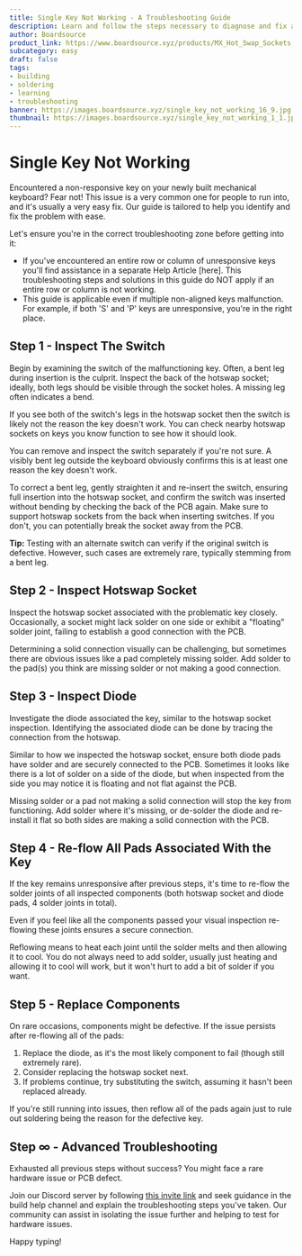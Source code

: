 ```yaml
---
title: Single Key Not Working - A Troubleshooting Guide
description: Learn and follow the steps necessary to diagnose and fix a single key not working on your keyboard.
author: Boardsource
product_link: https://www.boardsource.xyz/products/MX_Hot_Swap_Sockets
subcategory: easy
draft: false
tags:
- building
- soldering
- learning
- troubleshooting
banner: https://images.boardsource.xyz/single_key_not_working_16_9.jpg
thumbnail: https://images.boardsource.xyz/single_key_not_working_1_1.jpg
---
```


# Single Key Not Working

Encountered a non-responsive key on your newly built mechanical keyboard? Fear not! This issue is a very common one for people to run into, and it's usually a very easy fix. Our guide is tailored to help you identify and fix the problem with ease.

Let's ensure you're in the correct troubleshooting zone before getting into it:

- If you've encountered an entire row or column of unresponsive keys you'll find assistance in a separate Help Article [here]. This troubleshooting steps and solutions in this guide do NOT apply if an entire row or column is not working.
- This guide is applicable even if multiple non-aligned keys malfunction. For example, if both 'S' and 'P' keys are unresponsive, you're in the right place.

## Step 1 - Inspect The Switch

Begin by examining the switch of the malfunctioning key. Often, a bent leg during insertion is the culprit. Inspect the back of the hotswap socket; ideally, both legs should be visible through the socket holes. A missing leg often indicates a bend.

If you see both of the switch's legs in the hotswap socket then the switch is likely not the reason the key doesn't work. You can check nearby hotswap sockets on keys you know function to see how it should look.

You can remove and inspect the switch separately if you're not sure. A visibly bent leg outside the keyboard obviously confirms this is at least one reason the key doesn't work.

To correct a bent leg, gently straighten it and re-insert the switch, ensuring full insertion into the hotswap socket, and confirm the switch was inserted without bending by checking the back of the PCB again. Make sure to support hotswap sockets from the back when inserting switches. If you don't, you can potentially break the socket away from the PCB.

**Tip:** Testing with an alternate switch can verify if the original switch is defective. However, such cases are extremely rare, typically stemming from a bent leg.

## Step 2 - Inspect Hotswap Socket

Inspect the hotswap socket associated with the problematic key closely. Occasionally, a socket might lack solder on one side or exhibit a "floating" solder joint, failing to establish a good connection with the PCB.

Determining a solid connection visually can be challenging, but sometimes there are obvious issues like a pad completely missing solder. Add solder to the pad(s) you think are missing solder or not making a good connection.

## Step 3 - Inspect Diode

Investigate the diode associated the key, similar to the hotswap socket inspection. Identifying the associated diode can be done by tracing the connection from the hotswap.

Similar to how we inspected the hotswap socket, ensure both diode pads have solder and are securely connected to the PCB. Sometimes it looks like there is a lot of solder on a side of the diode, but when inspected from the side you may notice it is floating and not flat against the PCB.

Missing solder or a pad not making a solid connection will stop the key from functioning. Add solder where it's missing, or de-solder the diode and re-install it flat so both sides are making a solid connection with the PCB.

## Step 4 - Re-flow All Pads Associated With the Key

If the key remains unresponsive after previous steps, it's time to re-flow the solder joints of all inspected components (both hotswap socket and diode pads, 4 solder joints in total).

Even if you feel like all the components passed your visual inspection re-flowing these joints ensures a secure connection.

Reflowing means to heat each joint until the solder melts and then allowing it to cool. You do not always need to add solder, usually just heating and allowing it to cool will work, but it won't hurt to add a bit of solder if you want.

## Step 5 - Replace Components

On rare occasions, components might be defective. If the issue persists after re-flowing all of the pads:

1. Replace the diode, as it's the most likely component to fail (though still extremely rare).
2. Consider replacing the hotswap socket next.
3. If problems continue, try substituting the switch, assuming it hasn't been replaced already.

If you're still running into issues, then reflow all of the pads again just to rule out soldering being the reason for the defective key.

## Step ∞ - Advanced Troubleshooting

Exhausted all previous steps without success? You might face a rare hardware issue or PCB defect.

Join our Discord server by following [this invite link](https://discord.gg/6ZNvRMFj) and seek guidance in the build help channel and explain the troubleshooting steps you've taken. Our community can assist in isolating the issue further and helping to test for hardware issues.

Happy typing!
